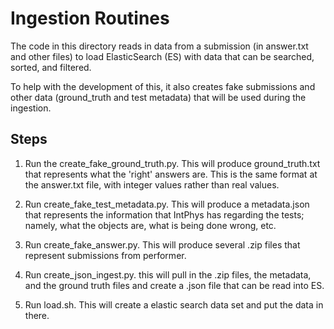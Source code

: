 
# Ingestion Routines

The code in this directory reads in data from a submission (in
answer.txt and other files) to load ElasticSearch (ES) with data that
can be searched, sorted, and filtered.

To help with the development of this, it also creates fake submissions
and other data (ground_truth and test metadata) that will be used
during the ingestion.

## Steps

1. Run the create_fake_ground_truth.py.  This will produce
   ground_truth.txt that represents what the 'right' answers are.
   This is the same format at the answer.txt file, with integer values
   rather than real values.

1. Run create_fake_test_metadata.py.  This will produce a
   metadata.json that represents the information that IntPhys has
   regarding the tests; namely, what the objects are, what is being
   done wrong, etc.

1. Run create_fake_answer.py.  This will produce several .zip files
   that represent submissions from performer.

1. Run create_json_ingest.py.  this will pull in the .zip files, the metadata,
   and the ground truth files and create a .json file that can be read
   into ES.

1. Run load.sh.  This will create a elastic search data set and put
   the data in there.